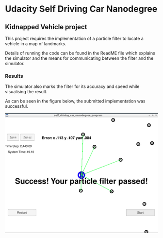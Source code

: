 # Udacity Self Driving Car Nanodegree
## Kidnapped Vehicle project

[//]: # (Image References)

[image1]: ./success.png "Success"

This project requires the implementation of a particle filter to locate a vehicle in a map of landmarks.

Details of running the code can be found in the ReadME file which explains the simulator and the means for communicating between the filter and the simulator.

### Results

The simulator also marks the filter for its accuracy and speed while visualising the result.

As can be seen in the figure below, the submitted implementation was successful.

![alt text][image1]
